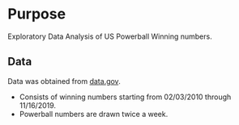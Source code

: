 # Purpose
Exploratory Data Analysis of US Powerball Winning numbers.  

## Data
Data was obtained from <a href="https://catalog.data.gov/dataset/lottery-powerball-winning-numbers-beginning-2010">data.gov</a>.
<br/>
- Consists of winning numbers starting from 02/03/2010 through 11/16/2019.
- Powerball numbers are drawn twice a week.
